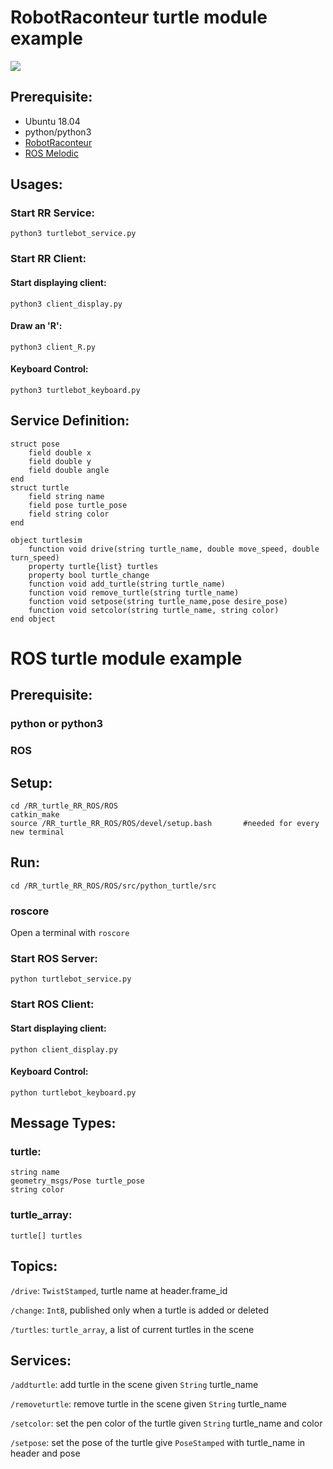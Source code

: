 # RobotRaconteur turtle module example
![](images/turtle.gif)

## Prerequisite:
* Ubuntu 18.04
* python/python3
* [RobotRaconteur](https://github.com/robotraconteur/robotraconteur/wiki/Download)
* [ROS Melodic](http://wiki.ros.org/melodic/Installation/Ubuntu)

## Usages:
### Start RR Service:
`python3 turtlebot_service.py`
### Start RR Client:
#### Start displaying client: 
`python3 client_display.py`
#### Draw an 'R': 
`python3 client_R.py`
#### Keyboard Control: 
`python3 turtlebot_keyboard.py`

## Service Definition:
```
struct pose
    field double x
    field double y
    field double angle
end
struct turtle
	field string name
	field pose turtle_pose
	field string color
end

object turtlesim
	function void drive(string turtle_name, double move_speed, double turn_speed)
	property turtle{list} turtles
	property bool turtle_change
	function void add_turtle(string turtle_name)
	function void remove_turtle(string turtle_name)
	function void setpose(string turtle_name,pose desire_pose)
	function void setcolor(string turtle_name, string color)
end object
```
# ROS turtle module example

## Prerequisite:
### python or python3
### ROS

## Setup:
```
cd /RR_turtle_RR_ROS/ROS
catkin_make
source /RR_turtle_RR_ROS/ROS/devel/setup.bash		#needed for every new terminal
```

## Run:
`cd /RR_turtle_RR_ROS/ROS/src/python_turtle/src`
### roscore
Open a terminal with `roscore`
### Start ROS Server:
`python turtlebot_service.py`
### Start ROS Client:
#### Start displaying client: 
`python client_display.py`
#### Keyboard Control: 
`python turtlebot_keyboard.py`

## Message Types:
### turtle:
```
string name
geometry_msgs/Pose turtle_pose
string color
```
### turtle_array:
```
turtle[] turtles
```

## Topics:
`/drive`: `TwistStamped`, turtle name at header.frame_id

`/change`: `Int8`, published only when a turtle is added or deleted

`/turtles`: `turtle_array`, a list of current turtles in the scene
## Services:
`/addturtle`: add turtle in the scene given `String` turtle_name

`/removeturtle`: remove turtle in the scene given `String` turtle_name

`/setcolor`: set the pen color of the turtle given `String` turtle_name and color

`/setpose`: set the pose of the turtle give `PoseStamped` with turtle_name in header and pose 
